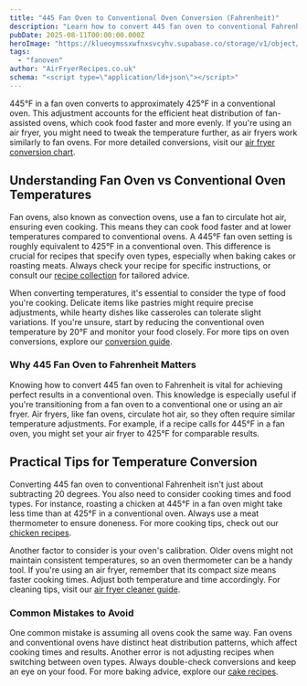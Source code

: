 ```yaml
---
title: "445 Fan Oven to Conventional Oven Conversion (Fahrenheit)"
description: "Learn how to convert 445 fan oven to conventional Fahrenheit with our easy guide. Perfect for baking and air fryer adjustments."
pubDate: 2025-08-11T00:00:00.000Z
heroImage: "https://klueoymssxwfnxsvcyhv.supabase.co/storage/v1/object/public/md/445-fan-oven-to-conventional-oven-conversion-fahrenheit-7ce674f3.png"
tags:
  - "fanoven"
author: "AirFryerRecipes.co.uk"
schema: "<script type=\"application/ld+json\"></script>"
---
```


<p>445°F in a fan oven converts to approximately 425°F in a conventional oven. This adjustment accounts for the efficient heat distribution of fan-assisted ovens, which cook food faster and more evenly. If you're using an air fryer, you might need to tweak the temperature further, as air fryers work similarly to fan ovens. For more detailed conversions, visit our <a href=https://www.airfryerrecipe.co.uk/air-fryer-conversion-chart>air fryer conversion chart</a>.</p>

<h2>Understanding Fan Oven vs Conventional Oven Temperatures</h2>
<p>Fan ovens, also known as convection ovens, use a fan to circulate hot air, ensuring even cooking. This means they can cook food faster and at lower temperatures compared to conventional ovens. A 445°F fan oven setting is roughly equivalent to 425°F in a conventional oven. This difference is crucial for recipes that specify oven types, especially when baking cakes or roasting meats. Always check your recipe for specific instructions, or consult our <a href=https://www.airfryerrecipe.co.uk/recipes>recipe collection</a> for tailored advice.</p>

<p>When converting temperatures, it's essential to consider the type of food you're cooking. Delicate items like pastries might require precise adjustments, while hearty dishes like casseroles can tolerate slight variations. If you're unsure, start by reducing the conventional oven temperature by 20°F and monitor your food closely. For more tips on oven conversions, explore our <a href=https://www.airfryerrecipe.co.uk/air-fryer-conversion-chart>conversion guide</a>.</p>

<h3>Why 445 Fan Oven to Fahrenheit Matters</h3>
<p>Knowing how to convert 445 fan oven to Fahrenheit is vital for achieving perfect results in a conventional oven. This knowledge is especially useful if you're transitioning from a fan oven to a conventional one or using an air fryer. Air fryers, like fan ovens, circulate hot air, so they often require similar temperature adjustments. For example, if a recipe calls for 445°F in a fan oven, you might set your air fryer to 425°F for comparable results.</p>

<h2>Practical Tips for Temperature Conversion</h2>
<p>Converting 445 fan oven to conventional Fahrenheit isn't just about subtracting 20 degrees. You also need to consider cooking times and food types. For instance, roasting a chicken at 445°F in a fan oven might take less time than at 425°F in a conventional oven. Always use a meat thermometer to ensure doneness. For more cooking tips, check out our <a href=https://www.airfryerrecipe.co.uk/recipe-category/chicken>chicken recipes</a>.</p>

<p>Another factor to consider is your oven's calibration. Older ovens might not maintain consistent temperatures, so an oven thermometer can be a handy tool. If you're using an air fryer, remember that its compact size means faster cooking times. Adjust both temperature and time accordingly. For cleaning tips, visit our <a href=https://www.airfryerrecipe.co.uk/air-fryer-cleaner>air fryer cleaner guide</a>.</p>

<h3>Common Mistakes to Avoid</h3>
<p>One common mistake is assuming all ovens cook the same way. Fan ovens and conventional ovens have distinct heat distribution patterns, which affect cooking times and results. Another error is not adjusting recipes when switching between oven types. Always double-check conversions and keep an eye on your food. For more baking advice, explore our <a href=https://www.airfryerrecipe.co.uk/recipe-category/cakes>cake recipes</a>.</p>